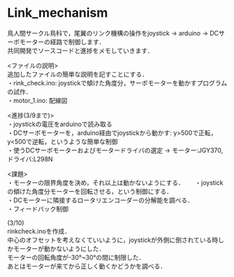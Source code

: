 # Link_mechanism  
鳥人間サークル鳥科で，尾翼のリンク機構の操作をjoystick → arduino → DCサーボモーターの経路で制御します．  
共同開発でソースコードと進捗をメモしていきます．　　

<ファイルの説明>  
追加したファイルの簡単な説明を記すことにする．  
・rink_check.ino: joystickで傾けた角度分，サーボモーターを動かすプログラムの試作．  
・motor_1.ino: 配線図  

<進捗(3/9まで)>  
・joystickの電圧をarduinoで読み取る  
・DCサーボモーターを，arduino経由でjoystickから動かす: y>500で正転，y<500で逆転，というような簡単な制御  
・使うDCサーボモーターおよびモータードライバの選定 → モーター:JGY370, ドライバ:L298N  

<課題>  
・モーターの限界角度を決め，それ以上は動かないようにする．　　
・joystickの傾けた角度分モーターを回転させる，という制御にする．  
・DCモーターに隣接するロータリエンコーダーの分解能を調べる．  
・フィードバック制御  

(3/10)  
rinkcheck.inoを作成．  
中心のオフセットを考えなくていいように，joystickが外側に倒されている時しかモーターが動かないようにした．  
モーターの回転角度が-30°~30°の間に制限した．  
あとはモーターが来てから正しく動くかどうかを調べる．
